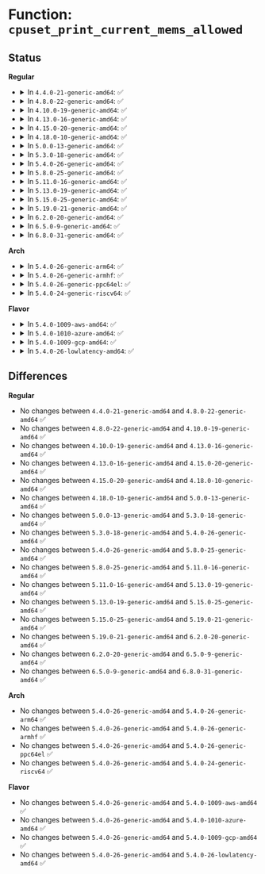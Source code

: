 # Function: <code>cpuset_print_current_mems_allowed</code>

## Status
<b>Regular</b>
<ul>
<li>
<details>
<summary>In <code>4.4.0-21-generic-amd64</code>: ✅</summary>

```c
void cpuset_print_current_mems_allowed()
```

```json
{
  "name": "cpuset_print_current_mems_allowed",
  "collision_type": "Unique Global",
  "inline_type": "No",
  "funcs": [
    {
      "addr": 18446744071580014688,
      "name": "cpuset_print_current_mems_allowed",
      "external": true,
      "loc": "kernel/cpuset.c:2642",
      "file": "kernel/cpuset.c",
      "inline": "seen, unknown",
      "caller_inline": [],
      "caller_func": [
        "mm/oom_kill.c:dump_header"
      ]
    }
  ],
  "symbols": [
    {
      "addr": 18446744071580014688,
      "name": "cpuset_print_current_mems_allowed",
      "section": ".text",
      "bind": "STB_GLOBAL",
      "size": 96
    }
  ]
}
```
</details>
</li>
<li>
<details>
<summary>In <code>4.8.0-22-generic-amd64</code>: ✅</summary>

```c
void cpuset_print_current_mems_allowed()
```

```json
{
  "name": "cpuset_print_current_mems_allowed",
  "collision_type": "Unique Global",
  "inline_type": "No",
  "funcs": [
    {
      "addr": 18446744071580047152,
      "name": "cpuset_print_current_mems_allowed",
      "external": true,
      "loc": "kernel/cpuset.c:2657",
      "file": "kernel/cpuset.c",
      "inline": "seen, unknown",
      "caller_inline": [],
      "caller_func": []
    }
  ],
  "symbols": [
    {
      "addr": 18446744071580047152,
      "name": "cpuset_print_current_mems_allowed",
      "section": ".text",
      "bind": "STB_GLOBAL",
      "size": 96
    }
  ]
}
```
</details>
</li>
<li>
<details>
<summary>In <code>4.10.0-19-generic-amd64</code>: ✅</summary>

```c
void cpuset_print_current_mems_allowed()
```

```json
{
  "name": "cpuset_print_current_mems_allowed",
  "collision_type": "Unique Global",
  "inline_type": "No",
  "funcs": [
    {
      "addr": 18446744071580086560,
      "name": "cpuset_print_current_mems_allowed",
      "external": true,
      "loc": "kernel/cpuset.c:2657",
      "file": "kernel/cpuset.c",
      "inline": "seen, unknown",
      "caller_inline": [],
      "caller_func": []
    }
  ],
  "symbols": [
    {
      "addr": 18446744071580086560,
      "name": "cpuset_print_current_mems_allowed",
      "section": ".text",
      "bind": "STB_GLOBAL",
      "size": 96
    }
  ]
}
```
</details>
</li>
<li>
<details>
<summary>In <code>4.13.0-16-generic-amd64</code>: ✅</summary>

```c
void cpuset_print_current_mems_allowed()
```

```json
{
  "name": "cpuset_print_current_mems_allowed",
  "collision_type": "Unique Global",
  "inline_type": "No",
  "funcs": [
    {
      "addr": 18446744071580092320,
      "name": "cpuset_print_current_mems_allowed",
      "external": true,
      "loc": "kernel/cgroup/cpuset.c:2657",
      "file": "kernel/cgroup/cpuset.c",
      "inline": "seen, unknown",
      "caller_inline": [],
      "caller_func": [
        "mm/oom_kill.c:dump_header",
        "mm/page_alloc.c:warn_alloc"
      ]
    }
  ],
  "symbols": [
    {
      "addr": 18446744071580092320,
      "name": "cpuset_print_current_mems_allowed",
      "section": ".text",
      "bind": "STB_GLOBAL",
      "size": 95
    }
  ]
}
```
</details>
</li>
<li>
<details>
<summary>In <code>4.15.0-20-generic-amd64</code>: ✅</summary>

```c
void cpuset_print_current_mems_allowed()
```

```json
{
  "name": "cpuset_print_current_mems_allowed",
  "collision_type": "Unique Global",
  "inline_type": "No",
  "funcs": [
    {
      "addr": 18446744071580145360,
      "name": "cpuset_print_current_mems_allowed",
      "external": true,
      "loc": "kernel/cgroup/cpuset.c:2661",
      "file": "kernel/cgroup/cpuset.c",
      "inline": "seen, unknown",
      "caller_inline": [],
      "caller_func": [
        "mm/oom_kill.c:dump_header",
        "mm/page_alloc.c:warn_alloc"
      ]
    }
  ],
  "symbols": [
    {
      "addr": 18446744071580145360,
      "name": "cpuset_print_current_mems_allowed",
      "section": ".text",
      "bind": "STB_GLOBAL",
      "size": 102
    }
  ]
}
```
</details>
</li>
<li>
<details>
<summary>In <code>4.18.0-10-generic-amd64</code>: ✅</summary>

```c
void cpuset_print_current_mems_allowed()
```

```json
{
  "name": "cpuset_print_current_mems_allowed",
  "collision_type": "Unique Global",
  "inline_type": "No",
  "funcs": [
    {
      "addr": 18446744071580205769,
      "name": "cpuset_print_current_mems_allowed",
      "external": true,
      "loc": "kernel/cgroup/cpuset.c:2662",
      "file": "kernel/cgroup/cpuset.c",
      "inline": "seen, unknown",
      "caller_inline": [],
      "caller_func": [
        "mm/oom_kill.c:dump_header",
        "mm/page_alloc.c:warn_alloc"
      ]
    }
  ],
  "symbols": [
    {
      "addr": 18446744071580205769,
      "name": "cpuset_print_current_mems_allowed",
      "section": ".text",
      "bind": "STB_GLOBAL",
      "size": 104
    }
  ]
}
```
</details>
</li>
<li>
<details>
<summary>In <code>5.0.0-13-generic-amd64</code>: ✅</summary>

```c
void cpuset_print_current_mems_allowed()
```

```json
{
  "name": "cpuset_print_current_mems_allowed",
  "collision_type": "Unique Global",
  "inline_type": "No",
  "funcs": [
    {
      "addr": 18446744071580258042,
      "name": "cpuset_print_current_mems_allowed",
      "external": true,
      "loc": "kernel/cgroup/cpuset.c:3470",
      "file": "kernel/cgroup/cpuset.c",
      "inline": "seen, unknown",
      "caller_inline": [],
      "caller_func": [
        "mm/oom_kill.c:dump_header",
        "mm/page_alloc.c:warn_alloc"
      ]
    }
  ],
  "symbols": [
    {
      "addr": 18446744071580258042,
      "name": "cpuset_print_current_mems_allowed",
      "section": ".text",
      "bind": "STB_GLOBAL",
      "size": 97
    }
  ]
}
```
</details>
</li>
<li>
<details>
<summary>In <code>5.3.0-18-generic-amd64</code>: ✅</summary>

```c
void cpuset_print_current_mems_allowed()
```

```json
{
  "name": "cpuset_print_current_mems_allowed",
  "collision_type": "Unique Global",
  "inline_type": "No",
  "funcs": [
    {
      "addr": 18446744071580308272,
      "name": "cpuset_print_current_mems_allowed",
      "external": true,
      "loc": "kernel/cgroup/cpuset.c:3438",
      "file": "kernel/cgroup/cpuset.c",
      "inline": "seen, unknown",
      "caller_inline": [],
      "caller_func": [
        "mm/oom_kill.c:dump_header",
        "mm/page_alloc.c:warn_alloc"
      ]
    }
  ],
  "symbols": [
    {
      "addr": 18446744071580308272,
      "name": "cpuset_print_current_mems_allowed",
      "section": ".text",
      "bind": "STB_GLOBAL",
      "size": 97
    }
  ]
}
```
</details>
</li>
<li>
<details>
<summary>In <code>5.4.0-26-generic-amd64</code>: ✅</summary>

```c
void cpuset_print_current_mems_allowed()
```

```json
{
  "name": "cpuset_print_current_mems_allowed",
  "collision_type": "Unique Global",
  "inline_type": "No",
  "funcs": [
    {
      "addr": 18446744071580357152,
      "name": "cpuset_print_current_mems_allowed",
      "external": true,
      "loc": "kernel/cgroup/cpuset.c:3526",
      "file": "kernel/cgroup/cpuset.c",
      "inline": "seen, unknown",
      "caller_inline": [],
      "caller_func": [
        "mm/oom_kill.c:dump_header",
        "mm/page_alloc.c:warn_alloc"
      ]
    }
  ],
  "symbols": [
    {
      "addr": 18446744071580357152,
      "name": "cpuset_print_current_mems_allowed",
      "section": ".text",
      "bind": "STB_GLOBAL",
      "size": 97
    }
  ]
}
```
</details>
</li>
<li>
<details>
<summary>In <code>5.8.0-25-generic-amd64</code>: ✅</summary>

```c
void cpuset_print_current_mems_allowed()
```

```json
{
  "name": "cpuset_print_current_mems_allowed",
  "collision_type": "Unique Global",
  "inline_type": "No",
  "funcs": [
    {
      "addr": 18446744071580430128,
      "name": "cpuset_print_current_mems_allowed",
      "external": true,
      "loc": "kernel/cgroup/cpuset.c:3528",
      "file": "kernel/cgroup/cpuset.c",
      "inline": "seen, unknown",
      "caller_inline": [],
      "caller_func": [
        "mm/oom_kill.c:dump_header",
        "mm/page_alloc.c:warn_alloc"
      ]
    }
  ],
  "symbols": [
    {
      "addr": 18446744071580430128,
      "name": "cpuset_print_current_mems_allowed",
      "section": ".text",
      "bind": "STB_GLOBAL",
      "size": 97
    }
  ]
}
```
</details>
</li>
<li>
<details>
<summary>In <code>5.11.0-16-generic-amd64</code>: ✅</summary>

```c
void cpuset_print_current_mems_allowed()
```

```json
{
  "name": "cpuset_print_current_mems_allowed",
  "collision_type": "Unique Global",
  "inline_type": "No",
  "funcs": [
    {
      "addr": 18446744071580417696,
      "name": "cpuset_print_current_mems_allowed",
      "external": true,
      "loc": "kernel/cgroup/cpuset.c:3551",
      "file": "kernel/cgroup/cpuset.c",
      "inline": "seen, unknown",
      "caller_inline": [],
      "caller_func": [
        "mm/oom_kill.c:dump_header",
        "mm/page_alloc.c:warn_alloc"
      ]
    }
  ],
  "symbols": [
    {
      "addr": 18446744071580417696,
      "name": "cpuset_print_current_mems_allowed",
      "section": ".text",
      "bind": "STB_GLOBAL",
      "size": 102
    }
  ]
}
```
</details>
</li>
<li>
<details>
<summary>In <code>5.13.0-19-generic-amd64</code>: ✅</summary>

```c
void cpuset_print_current_mems_allowed()
```

```json
{
  "name": "cpuset_print_current_mems_allowed",
  "collision_type": "Unique Global",
  "inline_type": "No",
  "funcs": [
    {
      "addr": 18446744071580420480,
      "name": "cpuset_print_current_mems_allowed",
      "external": true,
      "loc": "kernel/cgroup/cpuset.c:3551",
      "file": "kernel/cgroup/cpuset.c",
      "inline": "seen, unknown",
      "caller_inline": [],
      "caller_func": [
        "mm/oom_kill.c:dump_header",
        "mm/page_alloc.c:warn_alloc"
      ]
    }
  ],
  "symbols": [
    {
      "addr": 18446744071580420480,
      "name": "cpuset_print_current_mems_allowed",
      "section": ".text",
      "bind": "STB_GLOBAL",
      "size": 100
    }
  ]
}
```
</details>
</li>
<li>
<details>
<summary>In <code>5.15.0-25-generic-amd64</code>: ✅</summary>

```c
void cpuset_print_current_mems_allowed()
```

```json
{
  "name": "cpuset_print_current_mems_allowed",
  "collision_type": "Unique Global",
  "inline_type": "No",
  "funcs": [
    {
      "addr": 18446744071580583792,
      "name": "cpuset_print_current_mems_allowed",
      "external": true,
      "loc": "kernel/cgroup/cpuset.c:3633",
      "file": "kernel/cgroup/cpuset.c",
      "inline": "seen, unknown",
      "caller_inline": [],
      "caller_func": [
        "mm/oom_kill.c:dump_header",
        "mm/page_alloc.c:warn_alloc"
      ]
    }
  ],
  "symbols": [
    {
      "addr": 18446744071580583792,
      "name": "cpuset_print_current_mems_allowed",
      "section": ".text",
      "bind": "STB_GLOBAL",
      "size": 100
    }
  ]
}
```
</details>
</li>
<li>
<details>
<summary>In <code>5.19.0-21-generic-amd64</code>: ✅</summary>

```c
void cpuset_print_current_mems_allowed()
```

```json
{
  "name": "cpuset_print_current_mems_allowed",
  "collision_type": "Unique Global",
  "inline_type": "No",
  "funcs": [
    {
      "addr": 18446744071580784896,
      "name": "cpuset_print_current_mems_allowed",
      "external": true,
      "loc": "kernel/cgroup/cpuset.c:3679",
      "file": "kernel/cgroup/cpuset.c",
      "inline": "seen, unknown",
      "caller_inline": [],
      "caller_func": [
        "mm/oom_kill.c:dump_header",
        "mm/page_alloc.c:warn_alloc"
      ]
    }
  ],
  "symbols": [
    {
      "addr": 18446744071580784896,
      "name": "cpuset_print_current_mems_allowed",
      "section": ".text",
      "bind": "STB_GLOBAL",
      "size": 117
    }
  ]
}
```
</details>
</li>
<li>
<details>
<summary>In <code>6.2.0-20-generic-amd64</code>: ✅</summary>

```c
void cpuset_print_current_mems_allowed()
```

```json
{
  "name": "cpuset_print_current_mems_allowed",
  "collision_type": "Unique Global",
  "inline_type": "No",
  "funcs": [
    {
      "addr": 18446744071581068720,
      "name": "cpuset_print_current_mems_allowed",
      "external": true,
      "loc": "kernel/cgroup/cpuset.c:3984",
      "file": "kernel/cgroup/cpuset.c",
      "inline": "seen, unknown",
      "caller_inline": [],
      "caller_func": [
        "mm/oom_kill.c:dump_header",
        "mm/page_alloc.c:warn_alloc"
      ]
    }
  ],
  "symbols": [
    {
      "addr": 18446744071581068720,
      "name": "cpuset_print_current_mems_allowed",
      "section": ".text",
      "bind": "STB_GLOBAL",
      "size": 117
    }
  ]
}
```
</details>
</li>
<li>
<details>
<summary>In <code>6.5.0-9-generic-amd64</code>: ✅</summary>

```c
void cpuset_print_current_mems_allowed()
```

```json
{
  "name": "cpuset_print_current_mems_allowed",
  "collision_type": "Unique Global",
  "inline_type": "No",
  "funcs": [
    {
      "addr": 18446744071581159136,
      "name": "cpuset_print_current_mems_allowed",
      "external": true,
      "loc": "kernel/cgroup/cpuset.c:4179",
      "file": "kernel/cgroup/cpuset.c",
      "inline": "seen, unknown",
      "caller_inline": [],
      "caller_func": [
        "mm/oom_kill.c:dump_header",
        "mm/page_alloc.c:warn_alloc"
      ]
    }
  ],
  "symbols": [
    {
      "addr": 18446744071581159136,
      "name": "cpuset_print_current_mems_allowed",
      "section": ".text",
      "bind": "STB_GLOBAL",
      "size": 117
    }
  ]
}
```
</details>
</li>
<li>
<details>
<summary>In <code>6.8.0-31-generic-amd64</code>: ✅</summary>

```c
void cpuset_print_current_mems_allowed()
```

```json
{
  "name": "cpuset_print_current_mems_allowed",
  "collision_type": "Unique Global",
  "inline_type": "No",
  "funcs": [
    {
      "addr": 18446744071581264640,
      "name": "cpuset_print_current_mems_allowed",
      "external": true,
      "loc": "kernel/cgroup/cpuset.c:5021",
      "file": "kernel/cgroup/cpuset.c",
      "inline": "seen, unknown",
      "caller_inline": [],
      "caller_func": [
        "mm/oom_kill.c:oom_kill_process",
        "mm/page_alloc.c:warn_alloc"
      ]
    }
  ],
  "symbols": [
    {
      "addr": 18446744071581264640,
      "name": "cpuset_print_current_mems_allowed",
      "section": ".text",
      "bind": "STB_GLOBAL",
      "size": 117
    }
  ]
}
```
</details>
</li>
</ul>
<b>Arch</b>
<ul>
<li>
<details>
<summary>In <code>5.4.0-26-generic-arm64</code>: ✅</summary>

```c
void cpuset_print_current_mems_allowed()
```

```json
{
  "name": "cpuset_print_current_mems_allowed",
  "collision_type": "Unique Global",
  "inline_type": "No",
  "funcs": [
    {
      "addr": 18446603336491616384,
      "name": "cpuset_print_current_mems_allowed",
      "external": true,
      "loc": "kernel/cgroup/cpuset.c:3526",
      "file": "kernel/cgroup/cpuset.c",
      "inline": "seen, unknown",
      "caller_inline": [],
      "caller_func": [
        "mm/oom_kill.c:dump_header",
        "mm/page_alloc.c:warn_alloc"
      ]
    }
  ],
  "symbols": [
    {
      "addr": 18446603336491616384,
      "name": "cpuset_print_current_mems_allowed",
      "section": ".text",
      "bind": "STB_GLOBAL",
      "size": 92
    }
  ]
}
```
</details>
</li>
<li>
<details>
<summary>In <code>5.4.0-26-generic-armhf</code>: ✅</summary>

```c
void cpuset_print_current_mems_allowed()
```

```json
{
  "name": "cpuset_print_current_mems_allowed",
  "collision_type": "Unique Global",
  "inline_type": "No",
  "funcs": [
    {
      "addr": 3225573040,
      "name": "cpuset_print_current_mems_allowed",
      "external": true,
      "loc": "kernel/cgroup/cpuset.c:3526",
      "file": "kernel/cgroup/cpuset.c",
      "inline": "seen, unknown",
      "caller_inline": [],
      "caller_func": [
        "mm/oom_kill.c:dump_header",
        "mm/page_alloc.c:warn_alloc"
      ]
    }
  ],
  "symbols": [
    {
      "addr": 3225573040,
      "name": "cpuset_print_current_mems_allowed",
      "section": ".text",
      "bind": "STB_GLOBAL",
      "size": 116
    }
  ]
}
```
</details>
</li>
<li>
<details>
<summary>In <code>5.4.0-26-generic-ppc64el</code>: ✅</summary>

```c
void cpuset_print_current_mems_allowed()
```

```json
{
  "name": "cpuset_print_current_mems_allowed",
  "collision_type": "Unique Global",
  "inline_type": "No",
  "funcs": [
    {
      "addr": 13835058055284609056,
      "name": "cpuset_print_current_mems_allowed",
      "external": true,
      "loc": "kernel/cgroup/cpuset.c:3526",
      "file": "kernel/cgroup/cpuset.c",
      "inline": "seen, unknown",
      "caller_inline": [],
      "caller_func": [
        "mm/oom_kill.c:dump_header",
        "mm/page_alloc.c:warn_alloc"
      ]
    }
  ],
  "symbols": [
    {
      "addr": 13835058055284609056,
      "name": "cpuset_print_current_mems_allowed",
      "section": ".text",
      "bind": "STB_GLOBAL",
      "size": 136
    }
  ]
}
```
</details>
</li>
<li>
<details>
<summary>In <code>5.4.0-24-generic-riscv64</code>: ✅</summary>

```c
void cpuset_print_current_mems_allowed()
```

```json
{
  "name": "cpuset_print_current_mems_allowed",
  "collision_type": "Unique Global",
  "inline_type": "No",
  "funcs": [
    {
      "addr": 18446743936272018050,
      "name": "cpuset_print_current_mems_allowed",
      "external": true,
      "loc": "kernel/cgroup/cpuset.c:3526",
      "file": "kernel/cgroup/cpuset.c",
      "inline": "seen, unknown",
      "caller_inline": [],
      "caller_func": [
        "mm/oom_kill.c:dump_header",
        "mm/page_alloc.c:warn_alloc"
      ]
    }
  ],
  "symbols": [
    {
      "addr": 18446743936272018050,
      "name": "cpuset_print_current_mems_allowed",
      "section": ".text",
      "bind": "STB_GLOBAL",
      "size": 104
    }
  ]
}
```
</details>
</li>
</ul>
<b>Flavor</b>
<ul>
<li>
<details>
<summary>In <code>5.4.0-1009-aws-amd64</code>: ✅</summary>

```c
void cpuset_print_current_mems_allowed()
```

```json
{
  "name": "cpuset_print_current_mems_allowed",
  "collision_type": "Unique Global",
  "inline_type": "No",
  "funcs": [
    {
      "addr": 18446744071580325952,
      "name": "cpuset_print_current_mems_allowed",
      "external": true,
      "loc": "kernel/cgroup/cpuset.c:3526",
      "file": "kernel/cgroup/cpuset.c",
      "inline": "seen, unknown",
      "caller_inline": [],
      "caller_func": [
        "mm/oom_kill.c:dump_header",
        "mm/page_alloc.c:warn_alloc"
      ]
    }
  ],
  "symbols": [
    {
      "addr": 18446744071580325952,
      "name": "cpuset_print_current_mems_allowed",
      "section": ".text",
      "bind": "STB_GLOBAL",
      "size": 97
    }
  ]
}
```
</details>
</li>
<li>
<details>
<summary>In <code>5.4.0-1010-azure-amd64</code>: ✅</summary>

```c
void cpuset_print_current_mems_allowed()
```

```json
{
  "name": "cpuset_print_current_mems_allowed",
  "collision_type": "Unique Global",
  "inline_type": "No",
  "funcs": [
    {
      "addr": 18446744071580273216,
      "name": "cpuset_print_current_mems_allowed",
      "external": true,
      "loc": "kernel/cgroup/cpuset.c:3526",
      "file": "kernel/cgroup/cpuset.c",
      "inline": "seen, unknown",
      "caller_inline": [],
      "caller_func": [
        "mm/oom_kill.c:dump_header",
        "mm/page_alloc.c:warn_alloc"
      ]
    }
  ],
  "symbols": [
    {
      "addr": 18446744071580273216,
      "name": "cpuset_print_current_mems_allowed",
      "section": ".text",
      "bind": "STB_GLOBAL",
      "size": 97
    }
  ]
}
```
</details>
</li>
<li>
<details>
<summary>In <code>5.4.0-1009-gcp-amd64</code>: ✅</summary>

```c
void cpuset_print_current_mems_allowed()
```

```json
{
  "name": "cpuset_print_current_mems_allowed",
  "collision_type": "Unique Global",
  "inline_type": "No",
  "funcs": [
    {
      "addr": 18446744071580317200,
      "name": "cpuset_print_current_mems_allowed",
      "external": true,
      "loc": "kernel/cgroup/cpuset.c:3526",
      "file": "kernel/cgroup/cpuset.c",
      "inline": "seen, unknown",
      "caller_inline": [],
      "caller_func": [
        "mm/oom_kill.c:dump_header",
        "mm/page_alloc.c:warn_alloc"
      ]
    }
  ],
  "symbols": [
    {
      "addr": 18446744071580317200,
      "name": "cpuset_print_current_mems_allowed",
      "section": ".text",
      "bind": "STB_GLOBAL",
      "size": 97
    }
  ]
}
```
</details>
</li>
<li>
<details>
<summary>In <code>5.4.0-26-lowlatency-amd64</code>: ✅</summary>

```c
void cpuset_print_current_mems_allowed()
```

```json
{
  "name": "cpuset_print_current_mems_allowed",
  "collision_type": "Unique Global",
  "inline_type": "No",
  "funcs": [
    {
      "addr": 18446744071580372112,
      "name": "cpuset_print_current_mems_allowed",
      "external": true,
      "loc": "kernel/cgroup/cpuset.c:3526",
      "file": "kernel/cgroup/cpuset.c",
      "inline": "seen, unknown",
      "caller_inline": [],
      "caller_func": [
        "mm/oom_kill.c:dump_header",
        "mm/page_alloc.c:warn_alloc"
      ]
    }
  ],
  "symbols": [
    {
      "addr": 18446744071580372112,
      "name": "cpuset_print_current_mems_allowed",
      "section": ".text",
      "bind": "STB_GLOBAL",
      "size": 107
    }
  ]
}
```
</details>
</li>
</ul>

## Differences
<b>Regular</b>
<ul>
<li>
No changes between <code>4.4.0-21-generic-amd64</code> and <code>4.8.0-22-generic-amd64</code> ✅
</li>
<li>
No changes between <code>4.8.0-22-generic-amd64</code> and <code>4.10.0-19-generic-amd64</code> ✅
</li>
<li>
No changes between <code>4.10.0-19-generic-amd64</code> and <code>4.13.0-16-generic-amd64</code> ✅
</li>
<li>
No changes between <code>4.13.0-16-generic-amd64</code> and <code>4.15.0-20-generic-amd64</code> ✅
</li>
<li>
No changes between <code>4.15.0-20-generic-amd64</code> and <code>4.18.0-10-generic-amd64</code> ✅
</li>
<li>
No changes between <code>4.18.0-10-generic-amd64</code> and <code>5.0.0-13-generic-amd64</code> ✅
</li>
<li>
No changes between <code>5.0.0-13-generic-amd64</code> and <code>5.3.0-18-generic-amd64</code> ✅
</li>
<li>
No changes between <code>5.3.0-18-generic-amd64</code> and <code>5.4.0-26-generic-amd64</code> ✅
</li>
<li>
No changes between <code>5.4.0-26-generic-amd64</code> and <code>5.8.0-25-generic-amd64</code> ✅
</li>
<li>
No changes between <code>5.8.0-25-generic-amd64</code> and <code>5.11.0-16-generic-amd64</code> ✅
</li>
<li>
No changes between <code>5.11.0-16-generic-amd64</code> and <code>5.13.0-19-generic-amd64</code> ✅
</li>
<li>
No changes between <code>5.13.0-19-generic-amd64</code> and <code>5.15.0-25-generic-amd64</code> ✅
</li>
<li>
No changes between <code>5.15.0-25-generic-amd64</code> and <code>5.19.0-21-generic-amd64</code> ✅
</li>
<li>
No changes between <code>5.19.0-21-generic-amd64</code> and <code>6.2.0-20-generic-amd64</code> ✅
</li>
<li>
No changes between <code>6.2.0-20-generic-amd64</code> and <code>6.5.0-9-generic-amd64</code> ✅
</li>
<li>
No changes between <code>6.5.0-9-generic-amd64</code> and <code>6.8.0-31-generic-amd64</code> ✅
</li>
</ul>
<b>Arch</b>
<ul>
<li>
No changes between <code>5.4.0-26-generic-amd64</code> and <code>5.4.0-26-generic-arm64</code> ✅
</li>
<li>
No changes between <code>5.4.0-26-generic-amd64</code> and <code>5.4.0-26-generic-armhf</code> ✅
</li>
<li>
No changes between <code>5.4.0-26-generic-amd64</code> and <code>5.4.0-26-generic-ppc64el</code> ✅
</li>
<li>
No changes between <code>5.4.0-26-generic-amd64</code> and <code>5.4.0-24-generic-riscv64</code> ✅
</li>
</ul>
<b>Flavor</b>
<ul>
<li>
No changes between <code>5.4.0-26-generic-amd64</code> and <code>5.4.0-1009-aws-amd64</code> ✅
</li>
<li>
No changes between <code>5.4.0-26-generic-amd64</code> and <code>5.4.0-1010-azure-amd64</code> ✅
</li>
<li>
No changes between <code>5.4.0-26-generic-amd64</code> and <code>5.4.0-1009-gcp-amd64</code> ✅
</li>
<li>
No changes between <code>5.4.0-26-generic-amd64</code> and <code>5.4.0-26-lowlatency-amd64</code> ✅
</li>
</ul>

